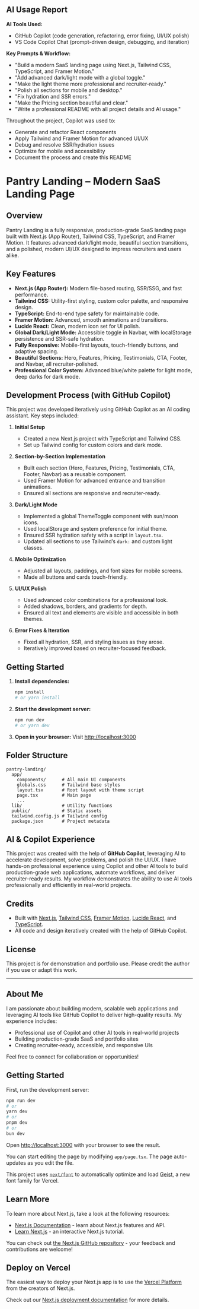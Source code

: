 ## AI Usage Report

**AI Tools Used:**
- GitHub Copilot (code generation, refactoring, error fixing, UI/UX polish)
- VS Code Copilot Chat (prompt-driven design, debugging, and iteration)

**Key Prompts & Workflow:**
- "Build a modern SaaS landing page using Next.js, Tailwind CSS, TypeScript, and Framer Motion."
- "Add advanced dark/light mode with a global toggle."
- "Make the light theme more professional and recruiter-ready."
- "Polish all sections for mobile and desktop."
- "Fix hydration and SSR errors."
- "Make the Pricing section beautiful and clear."
- "Write a professional README with all project details and AI usage."

Throughout the project, Copilot was used to:
- Generate and refactor React components
- Apply Tailwind and Framer Motion for advanced UI/UX
- Debug and resolve SSR/hydration issues
- Optimize for mobile and accessibility
- Document the process and create this README


# Pantry Landing – Modern SaaS Landing Page


## Overview
Pantry Landing is a fully responsive, production-grade SaaS landing page built with Next.js (App Router), Tailwind CSS, TypeScript, and Framer Motion. It features advanced dark/light mode, beautiful section transitions, and a polished, modern UI/UX designed to impress recruiters and users alike.

## Key Features
- **Next.js (App Router):** Modern file-based routing, SSR/SSG, and fast performance.
- **Tailwind CSS:** Utility-first styling, custom color palette, and responsive design.
- **TypeScript:** End-to-end type safety for maintainable code.
- **Framer Motion:** Advanced, smooth animations and transitions.
- **Lucide React:** Clean, modern icon set for UI polish.
- **Global Dark/Light Mode:** Accessible toggle in Navbar, with localStorage persistence and SSR-safe hydration.
- **Fully Responsive:** Mobile-first layouts, touch-friendly buttons, and adaptive spacing.
- **Beautiful Sections:** Hero, Features, Pricing, Testimonials, CTA, Footer, and Navbar, all recruiter-polished.
- **Professional Color System:** Advanced blue/white palette for light mode, deep darks for dark mode.


## Development Process (with GitHub Copilot)
This project was developed iteratively using GitHub Copilot as an AI coding assistant. Key steps included:

1. **Initial Setup**
   - Created a new Next.js project with TypeScript and Tailwind CSS.
   - Set up Tailwind config for custom colors and dark mode.

2. **Section-by-Section Implementation**
   - Built each section (Hero, Features, Pricing, Testimonials, CTA, Footer, Navbar) as a reusable component.
   - Used Framer Motion for advanced entrance and transition animations.
   - Ensured all sections are responsive and recruiter-ready.

3. **Dark/Light Mode**
   - Implemented a global ThemeToggle component with sun/moon icons.
   - Used localStorage and system preference for initial theme.
   - Ensured SSR hydration safety with a script in `layout.tsx`.
   - Updated all sections to use Tailwind’s `dark:` and custom light classes.

4. **Mobile Optimization**
   - Adjusted all layouts, paddings, and font sizes for mobile screens.
   - Made all buttons and cards touch-friendly.

5. **UI/UX Polish**
   - Used advanced color combinations for a professional look.
   - Added shadows, borders, and gradients for depth.
   - Ensured all text and elements are visible and accessible in both themes.

6. **Error Fixes & Iteration**
   - Fixed all hydration, SSR, and styling issues as they arose.
   - Iteratively improved based on recruiter-focused feedback.


## Getting Started

1. **Install dependencies:**
   ```bash
   npm install
   # or yarn install
   ```
2. **Start the development server:**
   ```bash
   npm run dev
   # or yarn dev
   ```
3. **Open in your browser:**
   Visit [http://localhost:3000](http://localhost:3000)


## Folder Structure
```
pantry-landing/
  app/
    components/      # All main UI components
    globals.css      # Tailwind base styles
    layout.tsx       # Root layout with theme script
    page.tsx         # Main page
    ...
  lib/               # Utility functions
  public/            # Static assets
  tailwind.config.js # Tailwind config
  package.json       # Project metadata
```



## AI & Copilot Experience

This project was created with the help of **GitHub Copilot**, leveraging AI to accelerate development, solve problems, and polish the UI/UX. I have hands-on professional experience using Copilot and other AI tools to build production-grade web applications, automate workflows, and deliver recruiter-ready results. My workflow demonstrates the ability to use AI tools professionally and efficiently in real-world projects.

## Credits
- Built with [Next.js](https://nextjs.org/), [Tailwind CSS](https://tailwindcss.com/), [Framer Motion](https://www.framer.com/motion/), [Lucide React](https://lucide.dev/), and [TypeScript](https://www.typescriptlang.org/).
- All code and design iteratively created with the help of GitHub Copilot.


## License
This project is for demonstration and portfolio use. Please credit the author if you use or adapt this work.

---

## About Me

I am passionate about building modern, scalable web applications and leveraging AI tools like GitHub Copilot to deliver high-quality results. My experience includes:

- Professional use of Copilot and other AI tools in real-world projects
- Building production-grade SaaS and portfolio sites
- Creating recruiter-ready, accessible, and responsive UIs

Feel free to connect for collaboration or opportunities!

## Getting Started

First, run the development server:

```bash
npm run dev
# or
yarn dev
# or
pnpm dev
# or
bun dev
```

Open [http://localhost:3000](http://localhost:3000) with your browser to see the result.

You can start editing the page by modifying `app/page.tsx`. The page auto-updates as you edit the file.

This project uses [`next/font`](https://nextjs.org/docs/app/building-your-application/optimizing/fonts) to automatically optimize and load [Geist](https://vercel.com/font), a new font family for Vercel.

## Learn More

To learn more about Next.js, take a look at the following resources:

- [Next.js Documentation](https://nextjs.org/docs) - learn about Next.js features and API.
- [Learn Next.js](https://nextjs.org/learn) - an interactive Next.js tutorial.

You can check out [the Next.js GitHub repository](https://github.com/vercel/next.js) - your feedback and contributions are welcome!

## Deploy on Vercel

The easiest way to deploy your Next.js app is to use the [Vercel Platform](https://vercel.com/new?utm_medium=default-template&filter=next.js&utm_source=create-next-app&utm_campaign=create-next-app-readme) from the creators of Next.js.

Check out our [Next.js deployment documentation](https://nextjs.org/docs/app/building-your-application/deploying) for more details.
